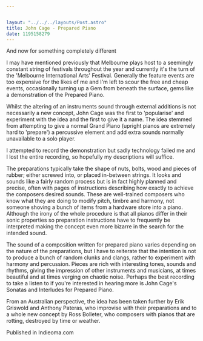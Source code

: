 ```yaml
---


layout: "../../../layouts/Post.astro"
title: John Cage - Prepared Piano
date: 1195158279
---
```



And now for something completely different

I may have mentioned previously that Melbourne plays host to a seemingly constant string of festivals throughout the year and currently it's the turn of the 'Melbourne International Arts' Festival. Generally the feature events are too expensive for the likes of me and I'm left to scour the free and cheap events, occasionally turning up a Gem from beneath the surface, gems like a demonstration of the Prepared Piano.

Whilst the altering of an instruments sound through external additions is not necessarily a new concept, John Cage was the first to 'popularise' and experiment with the idea and the first to give it a name. The idea stemmed from attempting to give a normal Grand Piano (upright pianos are extremely hard to 'prepare') a percussive element and add extra sounds normally unavailable to a solo player.

I attempted to record the demonstration but sadly technology failed me and I lost the entire recording, so hopefully my descriptions will suffice.

The preparations typically take the shape of nuts, bolts, wood and pieces of rubber; either screwed into, or placed in-between strings. It looks and sounds like a fairly random process but is in fact highly planned and precise, often with pages of instructions describing how exactly to achieve the composers desired sounds. These are well-trained composers who know what they are doing to modify pitch, timbre and harmony, not someone shoving a bunch of items from a hardware store into a piano. Although the irony of the whole procedure is that all pianos differ in their sonic properties so preparation instructions have to frequently be interpreted making the concept even more bizarre in the search for the intended sound.

The sound of a composition written for prepared piano varies depending on the nature of the preparations, but I have to reiterate that the intention is not to produce a bunch of random clunks and clangs, rather to experiment with harmony and percussion. Pieces are rich with interesting tones, sounds and rhythms, giving the impression of other instruments and musicians, at times beautiful and at times verging on chaotic noise. Perhaps the best recording to take a listen to if you're interested in hearing more is John Cage's Sonatas and Interludes for Prepared Piano.

From an Australian perspective, the idea has been taken further by Erik Griswold and Anthony Pateras, who improvise with their preparations and to a whole new concept by Ross Bolleter, who composers with pianos that are rotting, destroyed by time or weather.


Published in Indieoma.com
